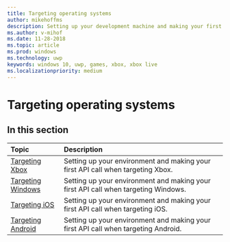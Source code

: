 ```yaml
---
title: Targeting operating systems
author: mikehoffms
description: Setting up your development machine and making your first API call when targeting various operating systems.
ms.author: v-mihof
ms.date: 11-28-2018
ms.topic: article
ms.prod: windows
ms.technology: uwp
keywords: windows 10, uwp, games, xbox, xbox live
ms.localizationpriority: medium
---
```


# Targeting operating systems

## In this section

| Topic                                                                                                                                             | Description                                                                                                   |
|:--------------------------------------------------------------------------------------------------------------------------------------------------|:--------------------------------------------------------------------------------------------------------------|
| [Targeting Xbox](xbox-platform.md) | Setting up your environment and making your first API call when targeting Xbox. |
| [Targeting Windows](windows-platform.md) | Setting up your environment and making your first API call when targeting Windows. |
| [Targeting iOS](ios-platform.md) | Setting up your environment and making your first API call when targeting iOS. |
| [Targeting Android](android-platform.md) | Setting up your environment and making your first API call when targeting Android. |
